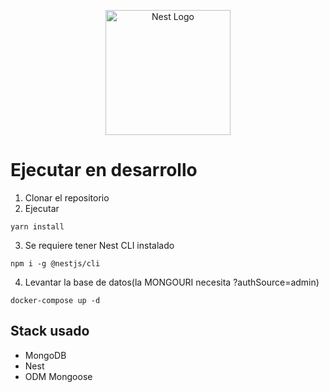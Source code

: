 <p align="center">
  <a href="http://nestjs.com/" target="blank"><img src="https://nestjs.com/img/logo-small.svg" width="200" alt="Nest Logo" /></a>
</p>

# Ejecutar en desarrollo

1. Clonar el repositorio
2. Ejecutar
```
yarn install
```
3. Se requiere tener Nest CLI instalado
```
npm i -g @nestjs/cli
```
4. Levantar la base de datos(la MONGOURI necesita ?authSource=admin)
```
docker-compose up -d
```

## Stack usado
* MongoDB
* Nest
* ODM Mongoose